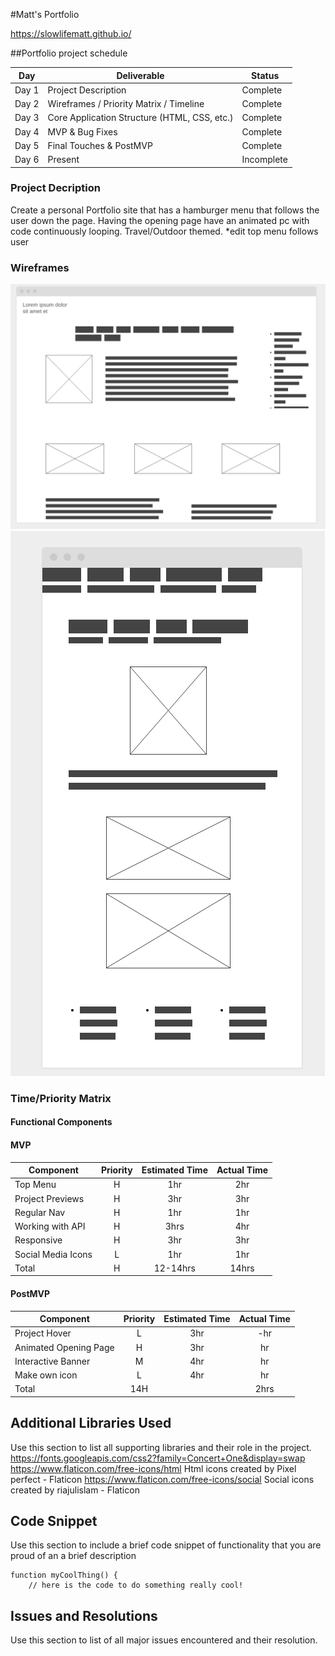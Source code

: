 #Matt's Portfolio

https://slowlifematt.github.io/

##Portfolio project schedule

| Day | Deliverable | Status
|--- | --- | --- | 
| Day 1 | Project Description | Complete
| Day 2 | Wireframes / Priority Matrix / Timeline | Complete
| Day 3 | Core Application Structure (HTML, CSS, etc.) | Complete
| Day 4 | MVP & Bug Fixes | Complete
| Day 5 | Final Touches & PostMVP | Complete
| Day 6 | Present | Incomplete

### Project Decription
Create a personal Portfolio site that has a hamburger menu that follows the user down the page. Having the opening page have an animated pc with code continuously looping. Travel/Outdoor themed. *edit top menu follows user


### Wireframes

![](img/wireframe2.png)
![](img/wireframe3.png)
### Time/Priority Matrix

#### Functional Components

#### MVP
| Component | Priority | Estimated Time | Actual Time |
| --- | :---: |  :---: | :---: | 
| Top Menu | H | 1hr | 2hr |
| Project Previews | H | 3hr | 3hr |
| Regular Nav | H | 1hr | 1hr |  
| Working with API | H | 3hrs|  4hr | 
| Responsive | H | 3hr | 3hr |
| Social Media Icons | L | 1hr |  1hr |
| Total | H | 12-14hrs| 14hrs |


#### PostMVP
| Component | Priority | Estimated Time | Actual Time |
| --- | :---: |  :---: | :---: | 
| Project Hover | L | 3hr | -hr | 2hr |
| Animated Opening Page | H | 3hr | hr |
| Interactive Banner | M | 4hr | hr |
| Make own icon | L | 4hr | hr |
| Total | 14H | | 2hrs |


## Additional Libraries Used

 Use this section to list all supporting libraries and their role in the project. 
https://fonts.googleapis.com/css2?family=Concert+One&display=swap
https://www.flaticon.com/free-icons/html Html icons created by Pixel perfect - Flaticon
https://www.flaticon.com/free-icons/social Social icons created by riajulislam - Flaticon
## Code Snippet

Use this section to include a brief code snippet of functionality that you are proud of an a brief description  

```
function myCoolThing() {
	// here is the code to do something really cool!
```

## Issues and Resolutions

 Use this section to list of all major issues encountered and their resolution.